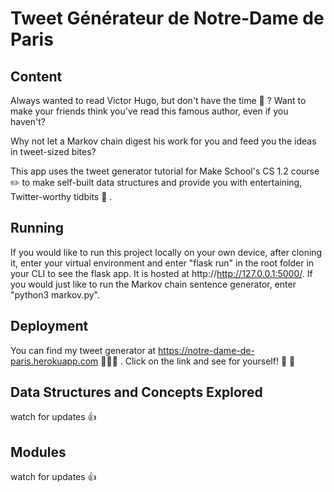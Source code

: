 # Tweet Générateur de Notre-Dame de Paris

## Content
Always wanted to read Victor Hugo, but don't have the time 🤷 ? Want to make your friends think you've read this famous author, even if you haven't?

Why not let a Markov chain digest his work for you and feed you the ideas in tweet-sized bites?

This app uses the tweet generator tutorial for Make School's CS 1.2 course ✏️ to make self-built data structures and provide you with entertaining, Twitter-worthy tidbits 📲 .  

## Running
If you would like to run this project locally on your own device, after cloning it, enter your virtual environment and enter "flask run" in the root folder in your CLI to see the flask app. It is hosted at http://http://127.0.0.1:5000/. If you would just like to run the Markov chain sentence generator, enter "python3 markov.py".

## Deployment
You can find my tweet generator at https://notre-dame-de-paris.herokuapp.com 👩🏾‍💻 . Click on the link and see for yourself! 🎉 🙌

## Data Structures and Concepts Explored
watch for updates 👍

## Modules
watch for updates 👍
